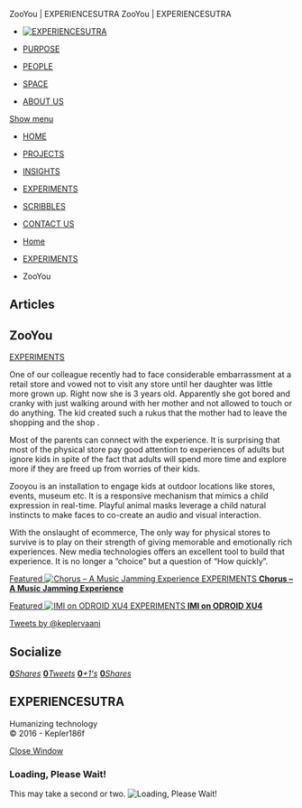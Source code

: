 ZooYou | EXPERIENCESUTRA                         ZooYou | EXPERIENCESUTRA                                   

*   [![EXPERIENCESUTRA](/wp-content/themes/tresor-theme/images/logo.png)](http://experiencesutra.com/)

*   [PURPOSE](http://experiencesutra.com/purpose/)
*   [PEOPLE](http://experiencesutra.com/people/)
*   [SPACE](http://experiencesutra.com/gallery/space/)
*   [ABOUT US](http://experiencesutra.com/about-us/)

 [Show menu](#dat-menu)

*   [HOME](http://experiencesutra.com/)
*   [PROJECTS](http://experiencesutra.com/category/projects/)
*   [INSIGHTS](http://experiencesutra.com/category/insights/)
*   [EXPERIMENTS](http://experiencesutra.com/category/experiments/)
*   [SCRIBBLES](http://experiencesutra.com/category/scribbles/)
*   [CONTACT US](http://experiencesutra.com/contact-us/)

*   [Home](http://experiencesutra.com)
*   [EXPERIMENTS](http://experiencesutra.com/category/experiments/)
*   ZooYou

Articles
--------

ZooYou
------

[EXPERIMENTS](http://experiencesutra.com/category/experiments/)

One of our colleague recently had to face considerable embarrassment at a retail store and vowed not to visit any store until her daughter was little more grown up. Right now she is 3 years old. Apparently she got bored and cranky with just walking around with her mother and not allowed to touch or do anything. The kid created such a rukus that the mother had to leave the shopping and the shop .

Most of the parents can connect with the experience. It is surprising that most of the physical store pay good attention to experiences of adults but ignore kids in spite of the fact that adults will spend more time and explore more if they are freed up from worries of their kids.

Zooyou is an installation to engage kids at outdoor locations like stores, events, museum etc. It is a responsive mechanism that mimics a child expression in real-time. Playful animal masks leverage a child natural instincts to make faces to co-create an audio and visual interaction.

With the onslaught of ecommerce, The only way for physical stores to survive is to play on their strength of giving memorable and emotionally rich experiences. New media technologies offers an excellent tool to build that experience. It is no longer a “choice” but a question of “How quickly”.

[Featured ![Chorus – A Music Jamming Experience](http://experiencesutra.com/wp-content/uploads/2018/09/IMG_20180903_153109_HDR-397x310_c.jpg)   EXPERIMENTS **Chorus – A Music Jamming Experience**](http://experiencesutra.com/experiments/chorus-a-music-jamming-experience/) 

[Featured ![IMI on ODROID XU4](http://experiencesutra.com/wp-content/uploads/2018/05/Mirror_StoryBoard_02MAY181-397x310_c.jpg)   EXPERIMENTS **IMI on ODROID XU4**](http://experiencesutra.com/experiments/imi-on-odroid-xu4/) 

[Tweets by @keplervaani](https://twitter.com/twitterdev)

Socialize
---------

[**0**_Shares_](http://www.facebook.com/sharer/sharer.php?u=http://experiencesutra.com) [**0**_Tweets_](#) [**0**_+1's_](https://plus.google.com/share?url=http://experiencesutra.com) [**0**_Shares_](http://www.linkedin.com/shareArticle?mini=true&url=http://experiencesutra.com&title=EXPERIENCESUTRA+-+Humanizing+Technology)

EXPERIENCESUTRA
---------------

Humanizing technology  
© 2016 - Kepler186f

[Close Window](#)

### Loading, Please Wait!

This may take a second or two. ![Loading, Please Wait!](http://experiencesutra.com/wp-content/themes/tresor-theme/images/loading.gif "Loading, Please Wait!")